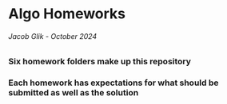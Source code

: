 # Algo Homeworks
###### Jacob Glik - October 2024

### Six homework folders make up this repository

### Each homework has expectations for what should be submitted as well as the solution
